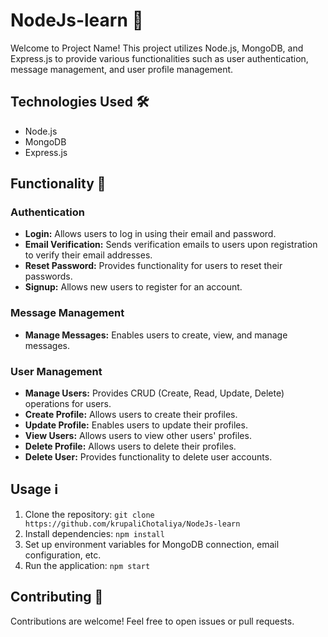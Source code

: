 # NodeJs-learn 🚀

Welcome to Project Name! This project utilizes Node.js, MongoDB, and Express.js to provide various functionalities such as user authentication, message management, and user profile management.

## Technologies Used 🛠️
- Node.js
- MongoDB
- Express.js

## Functionality 🎯
### Authentication
- **Login:** Allows users to log in using their email and password.
- **Email Verification:** Sends verification emails to users upon registration to verify their email addresses.
- **Reset Password:** Provides functionality for users to reset their passwords.
- **Signup:** Allows new users to register for an account.

### Message Management
- **Manage Messages:** Enables users to create, view, and manage messages.

### User Management
- **Manage Users:** Provides CRUD (Create, Read, Update, Delete) operations for users.
- **Create Profile:** Allows users to create their profiles.
- **Update Profile:** Enables users to update their profiles.
- **View Users:** Allows users to view other users' profiles.
- **Delete Profile:** Allows users to delete their profiles.
- **Delete User:** Provides functionality to delete user accounts.

## Usage ℹ️
1. Clone the repository: `git clone https://github.com/krupaliChotaliya/NodeJs-learn`
2. Install dependencies: `npm install`
3. Set up environment variables for MongoDB connection, email configuration, etc.
4. Run the application: `npm start`

## Contributing 🤝
Contributions are welcome! Feel free to open issues or pull requests.

